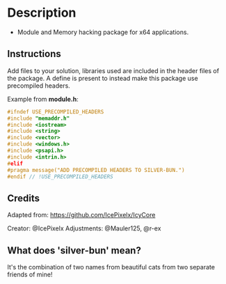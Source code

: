 # Description

 * Module and Memory hacking package for x64 applications.

## Instructions

Add files to your solution, libraries used are included in the header files of the package.
A define is present to instead make this package use precompiled headers.

Example from **module.h**:

```cpp
#ifndef USE_PRECOMPILED_HEADERS
#include "memaddr.h"
#include <iostream>
#include <string>
#include <vector>
#include <windows.h>
#include <psapi.h>
#include <intrin.h>
#elif
#pragma message("ADD PRECOMPILED HEADERS TO SILVER-BUN.")
#endif // !USE_PRECOMPILED_HEADERS
```

## Credits

Adapted from: https://github.com/IcePixelx/IcyCore

Creator: @IcePixelx
Adjustments: @Mauler125, @r-ex

## What does 'silver-bun' mean?

It's the combination of two names from beautiful cats from two separate friends of mine!
